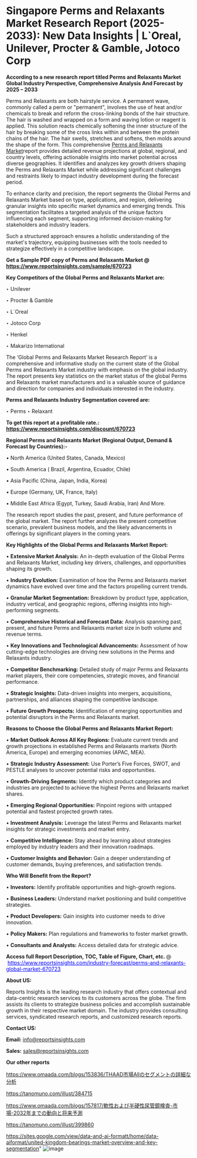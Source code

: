 # Singapore Perms and Relaxants Market Research Report (2025-2033): New Data Insights | L`Oreal, Unilever, Procter & Gamble, Jotoco Corp

<strong>According to a new research report titled Perms and Relaxants Market Global Industry Perspective, Comprehensive Analysis And Forecast by 2025 – 2033</strong>

Perms and Relaxants are both hairstyle service. A permanent wave, commonly called a perm or &#34;permanent&#34;, involves the use of heat and/or chemicals to break and reform the cross-linking bonds of the hair structure. The hair is washed and wrapped on a form and waving lotion or reagent is applied. This solution reacts chemically softening the inner structure of the hair by breaking some of the cross links within and between the protein chains of the hair. The hair swells, stretches and softens, then molds around the shape of the form. This comprehensive <a href=https://www.reportsinsights.com/sample/670723>Perms and Relaxants Market</a>report provides detailed revenue projections at global, regional, and country levels, offering actionable insights into market potential across diverse geographies. It identifies and analyzes key growth drivers shaping the Perms and Relaxants Market while addressing significant challenges and restraints likely to impact industry development during the forecast period.

To enhance clarity and precision, the report segments the Global Perms and Relaxants Market based on type, applications, and region, delivering granular insights into specific market dynamics and emerging trends. This segmentation facilitates a targeted analysis of the unique factors influencing each segment, supporting informed decision-making for stakeholders and industry leaders.

Such a structured approach ensures a holistic understanding of the market's trajectory, equipping businesses with the tools needed to strategize effectively in a competitive landscape.

<strong>Get a Sample PDF copy of Perms and Relaxants Market </strong><strong>@<a href=https://www.reportsinsights.com/sample/670723 style=color:#0000ff;> https://www.reportsinsights.com/sample/670723</a></strong></font>

<strong>Key Competitors of the Global Perms and Relaxants Market are:</strong>

‣ Unilever

‣ Procter & Gamble

‣ L`Oreal

‣ Jotoco Corp

‣ Henkel

‣ Makarizo International

The ‘Global Perms and Relaxants Market Research Report’ is a comprehensive and informative study on the current state of the Global Perms and Relaxants Market industry with emphasis on the global industry. The report presents key statistics on the market status of the global Perms and Relaxants market manufacturers and is a valuable source of guidance and direction for companies and individuals interested in the industry.

<strong>Perms and Relaxants Industry Segmentation covered are:</strong>

‣ Perms
‣ Relaxant

<strong>To get this report at a profitable rate.: <a href=https://www.reportsinsights.com/discount/670723 style=color:#0000ff;>https://www.reportsinsights.com/discount/670723</a></strong></font>

<strong>Regional Perms and Relaxants Market (Regional Output, Demand &amp; Forecast by Countries):-</strong>

• North America (United States, Canada, Mexico)

• South America ( Brazil, Argentina, Ecuador, Chile)

• Asia Pacific (China, Japan, India, Korea)

• Europe (Germany, UK, France, Italy)

• Middle East Africa (Egypt, Turkey, Saudi Arabia, Iran) And More.

The research report studies the past, present, and future performance of the global market. The report further analyzes the present competitive scenario, prevalent business models, and the likely advancements in offerings by significant players in the coming years.

<strong>Key Highlights of the Global Perms and Relaxants Market Report:</strong>

• <strong>Extensive Market Analysis:</strong> An in-depth evaluation of the Global Perms and Relaxants Market, including key drivers, challenges, and opportunities shaping its growth.

• <strong>Industry Evolution:</strong> Examination of how the Perms and Relaxants market dynamics have evolved over time and the factors propelling current trends.

• <strong>Granular Market Segmentation:</strong> Breakdown by product type, application, industry vertical, and geographic regions, offering insights into high-performing segments.

• <strong>Comprehensive Historical and Forecast Data:</strong> Analysis spanning past, present, and future Perms and Relaxants market size in both volume and revenue terms.

• <strong>Key Innovations and Technological Advancements:</strong> Assessment of how cutting-edge technologies are driving new solutions in the Perms and Relaxants industry.

• <strong>Competitor Benchmarking:</strong> Detailed study of major Perms and Relaxants market players, their core competencies, strategic moves, and financial performance.

• <strong>Strategic Insights:</strong> Data-driven insights into mergers, acquisitions, partnerships, and alliances shaping the competitive landscape.

• <strong>Future Growth Prospects:</strong> Identification of emerging opportunities and potential disruptors in the Perms and Relaxants market.

<strong>Reasons to Choose the Global Perms and Relaxants Market Report:</strong>

• <strong>Market Outlook Across All Key Regions:</strong> Evaluate current trends and growth projections in established Perms and Relaxants markets (North America, Europe) and emerging economies (APAC, MEA).

• <strong>Strategic Industry Assessment:</strong> Use Porter’s Five Forces, SWOT, and PESTLE analyses to uncover potential risks and opportunities.

• <strong>Growth-Driving Segments:</strong> Identify which product categories and industries are projected to achieve the highest Perms and Relaxants market shares.

• <strong>Emerging Regional Opportunities:</strong> Pinpoint regions with untapped potential and fastest projected growth rates.

• <strong>Investment Analysis:</strong> Leverage the latest Perms and Relaxants market insights for strategic investments and market entry.

• <strong>Competitive Intelligence:</strong> Stay ahead by learning about strategies employed by industry leaders and their innovation roadmaps.

• <strong>Customer Insights and Behavior:</strong> Gain a deeper understanding of customer demands, buying preferences, and satisfaction trends.

<strong>Who Will Benefit from the Report?</strong>

• <strong>Investors:</strong> Identify profitable opportunities and high-growth regions.

• <strong>Business Leaders:</strong> Understand market positioning and build competitive strategies.

• <strong>Product Developers:</strong> Gain insights into customer needs to drive innovation.

• <strong>Policy Makers:</strong> Plan regulations and frameworks to foster market growth.

• <strong>Consultants and Analysts:</strong> Access detailed data for strategic advice.
</ul>
<strong>Access full Report Description, TOC, Table of Figure, Chart, etc. </strong>@  <a href=https://www.reportsinsights.com/industry-forecast/perms-and-relaxants-global-market-670723 style=color:#0000ff;>https://www.reportsinsights.com/industry-forecast/perms-and-relaxants-global-market-670723</a></font>

<strong><strong>About US</strong>:</strong>

Reports Insights is the leading research industry that offers contextual and data-centric research services to its customers across the globe. The firm assists its clients to strategize business policies and accomplish sustainable growth in their respective market domain. The industry provides consulting services, syndicated research reports, and customized research reports.

<strong>Contact US:</strong>

<p class=""""><b>Email:</b> <a href=mailto:info@reportsinsights.com>info@reportsinsights.com</a></p>
<p class=""""><b>Sales:</b> <a href=mailto:sales@reportsinsights.com>sales@reportsinsights.com</a></p>

<strong>Our other reports</strong>

<a href=https://www.omaada.com/blogs/153836/THAAD市場Allのセグメントの詳細な分析>https://www.omaada.com/blogs/153836/THAAD市場Allのセグメントの詳細な分析</a>

<a href=https://tanomuno.com/illust/384715>https://tanomuno.com/illust/384715</a>

<a href=https://www.omaada.com/blogs/157817/軟性および半硬性尿管鏡検査-市場-2032年までの動向と将来予測>https://www.omaada.com/blogs/157817/軟性および半硬性尿管鏡検査-市場-2032年までの動向と将来予測</a>

<a href=https://tanomuno.com/illust/399860>https://tanomuno.com/illust/399860</a>

<a href=https://sites.google.com/view/data-and-ai-formatt/home/data-aiformat/united-kingdom-bearings-market-overview-and-key-segmentation>https://sites.google.com/view/data-and-ai-formatt/home/data-aiformat/united-kingdom-bearings-market-overview-and-key-segmentation</a>"
![image](https://github.com/user-attachments/assets/7f805671-3d19-4454-957f-38d1e11ea284)
